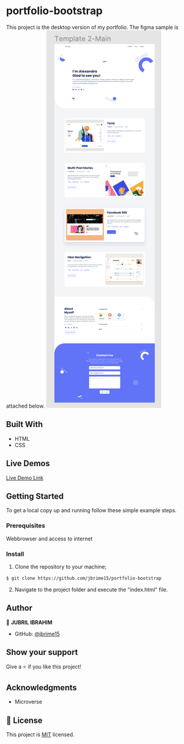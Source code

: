 # portfolio-bootstrap

This project is the desktop version of my portfolio. The figma sample is attached below.
![screenshot](images/desktop-template.png)

## Built With

- HTML
- CSS

## Live Demos

[Live Demo Link](https://jbrime15.github.io/portfolio-bootstrap/)

## Getting Started

To get a local copy up and running follow these simple example steps.

### Prerequisites

Webbrowser and access to internet

### Install

1. Clone the repository to your machine;

```sh
$ git clone https://github.com/jbrime15/portfolio-bootstrap
```

2. Navigate to the project folder and execute the "index.html" file.

## Author

👤 **JUBRIL IBRAHIM**

- GitHub: [@jbrime15](https://github.com/jbrime15)

## Show your support

Give a ⭐️ if you like this project!

## Acknowledgments

- Microverse

## 📝 License

This project is [MIT](./MIT.md) licensed.
